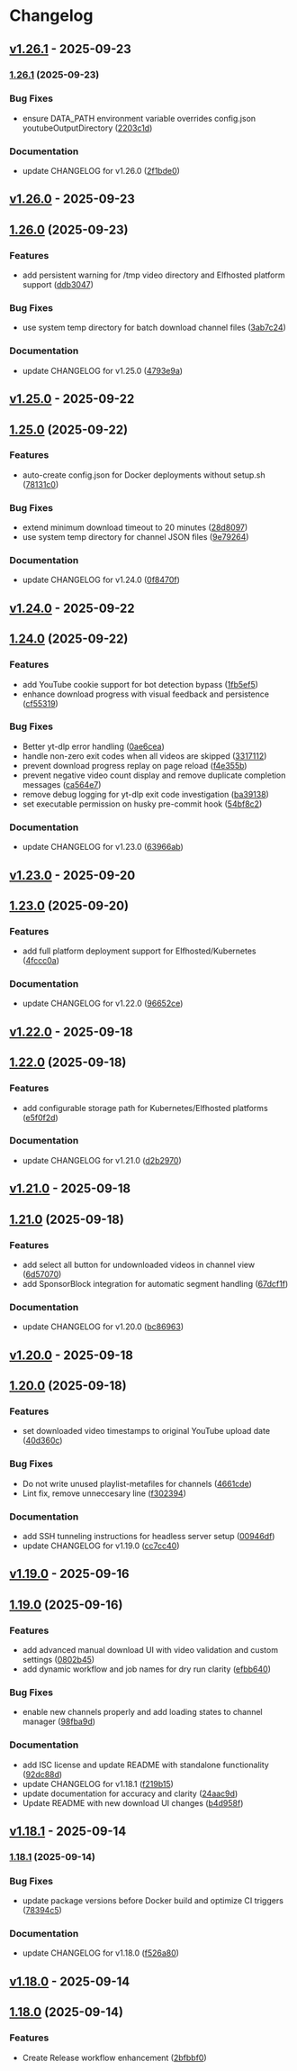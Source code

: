 # Changelog

## [v1.26.1](https://github.com/DialmasterOrg/Youtarr/releases/tag/v1.26.1) - 2025-09-23

### [1.26.1](https://github.com/DialmasterOrg/Youtarr/compare/vv1.26.0...v1.26.1) (2025-09-23)


### Bug Fixes

* ensure DATA_PATH environment variable overrides config.json youtubeOutputDirectory ([2203c1d](https://github.com/DialmasterOrg/Youtarr/commit/2203c1dead76eb6c36d76c6a250712961c68c9c7))


### Documentation

* update CHANGELOG for v1.26.0 ([2f1bde0](https://github.com/DialmasterOrg/Youtarr/commit/2f1bde0eb53eee653cfad62df967af531d2dc2a9))





## [v1.26.0](https://github.com/DialmasterOrg/Youtarr/releases/tag/v1.26.0) - 2025-09-23

## [1.26.0](https://github.com/DialmasterOrg/Youtarr/compare/vv1.25.0...v1.26.0) (2025-09-23)


### Features

* add persistent warning for /tmp video directory and Elfhosted platform support ([ddb3047](https://github.com/DialmasterOrg/Youtarr/commit/ddb30478072d824f39dc816314d75eb3577864c9))


### Bug Fixes

* use system temp directory for batch download channel files ([3ab7c24](https://github.com/DialmasterOrg/Youtarr/commit/3ab7c24a76b39b62f850c16f0433716ec6e6f040))


### Documentation

* update CHANGELOG for v1.25.0 ([4793e9a](https://github.com/DialmasterOrg/Youtarr/commit/4793e9ac8e9a22c20359f14d079ca2cdc111ecdd))





## [v1.25.0](https://github.com/DialmasterOrg/Youtarr/releases/tag/v1.25.0) - 2025-09-22

## [1.25.0](https://github.com/DialmasterOrg/Youtarr/compare/vv1.24.0...v1.25.0) (2025-09-22)


### Features

* auto-create config.json for Docker deployments without setup.sh ([78131c0](https://github.com/DialmasterOrg/Youtarr/commit/78131c007b982eafe1bf9c50265043e86c7764c8))


### Bug Fixes

* extend minimum download timeout to 20 minutes ([28d8097](https://github.com/DialmasterOrg/Youtarr/commit/28d8097b1dca86da2dc8a00a4f9165124644d049))
* use system temp directory for channel JSON files ([9e79264](https://github.com/DialmasterOrg/Youtarr/commit/9e7926434225c3d1359e1f1e5195f1b13d96ce70))


### Documentation

* update CHANGELOG for v1.24.0 ([0f8470f](https://github.com/DialmasterOrg/Youtarr/commit/0f8470fe92becbf579c6b3f10415c2f155e4b8c3))





## [v1.24.0](https://github.com/DialmasterOrg/Youtarr/releases/tag/v1.24.0) - 2025-09-22

## [1.24.0](https://github.com/DialmasterOrg/Youtarr/compare/vv1.23.0...v1.24.0) (2025-09-22)


### Features

* add YouTube cookie support for bot detection bypass ([1fb5ef5](https://github.com/DialmasterOrg/Youtarr/commit/1fb5ef547cc96cafa9e6f844d65285597e32b09a))
* enhance download progress with visual feedback and persistence ([cf55319](https://github.com/DialmasterOrg/Youtarr/commit/cf5531911088da27e907082d2eb4ee20645b05cb))


### Bug Fixes

* Better yt-dlp error handling ([0ae6cea](https://github.com/DialmasterOrg/Youtarr/commit/0ae6ceaaddc54660ec9690315c1e5fd1185daf47))
* handle non-zero exit codes when all videos are skipped ([3317112](https://github.com/DialmasterOrg/Youtarr/commit/3317112cedcd98d1693622d661488b477aa1aa1c))
* prevent download progress replay on page reload ([f4e355b](https://github.com/DialmasterOrg/Youtarr/commit/f4e355b928bd59fbbad9cf76bd48d31fe65b9814))
* prevent negative video count display and remove duplicate completion messages ([ca564e7](https://github.com/DialmasterOrg/Youtarr/commit/ca564e728c256c1b2590896f569f5896fc95e019))
* remove debug logging for yt-dlp exit code investigation ([ba39138](https://github.com/DialmasterOrg/Youtarr/commit/ba3913846d8de7098b5b49825039e3be26dee47a))
* set executable permission on husky pre-commit hook ([54bf8c2](https://github.com/DialmasterOrg/Youtarr/commit/54bf8c285019683ab492a304d104408e0febc1fa))


### Documentation

* update CHANGELOG for v1.23.0 ([63966ab](https://github.com/DialmasterOrg/Youtarr/commit/63966ab22f6e8773430a69fd87e63b836e3269fd))





## [v1.23.0](https://github.com/DialmasterOrg/Youtarr/releases/tag/v1.23.0) - 2025-09-20

## [1.23.0](https://github.com/DialmasterOrg/Youtarr/compare/vv1.22.0...v1.23.0) (2025-09-20)


### Features

* add full platform deployment support for Elfhosted/Kubernetes ([4fccc0a](https://github.com/DialmasterOrg/Youtarr/commit/4fccc0afad1bff33e2b5f5341048c0f4623d0d82))


### Documentation

* update CHANGELOG for v1.22.0 ([96652ce](https://github.com/DialmasterOrg/Youtarr/commit/96652ce73f58283430c7232f8ffbc0e973007107))





## [v1.22.0](https://github.com/DialmasterOrg/Youtarr/releases/tag/v1.22.0) - 2025-09-18

## [1.22.0](https://github.com/DialmasterOrg/Youtarr/compare/vv1.21.0...v1.22.0) (2025-09-18)


### Features

* add configurable storage path for Kubernetes/Elfhosted platforms ([e5f0f2d](https://github.com/DialmasterOrg/Youtarr/commit/e5f0f2dd74626dcf0a3768a7cbabd3ce41c629e4))


### Documentation

* update CHANGELOG for v1.21.0 ([d2b2970](https://github.com/DialmasterOrg/Youtarr/commit/d2b2970b212ab1c4df367e9e4492ad8b6ec3982c))





## [v1.21.0](https://github.com/DialmasterOrg/Youtarr/releases/tag/v1.21.0) - 2025-09-18

## [1.21.0](https://github.com/DialmasterOrg/Youtarr/compare/vv1.20.0...v1.21.0) (2025-09-18)


### Features

* add select all button for undownloaded videos in channel view ([6d57070](https://github.com/DialmasterOrg/Youtarr/commit/6d57070f85029e7254bc2ba27dc6dbba8ddf20be))
* add SponsorBlock integration for automatic segment handling ([67dcf1f](https://github.com/DialmasterOrg/Youtarr/commit/67dcf1f5b17c84cc6b04b5b404ffbabcbdf9a4ab))


### Documentation

* update CHANGELOG for v1.20.0 ([bc86963](https://github.com/DialmasterOrg/Youtarr/commit/bc869638948c7ecdf5c3754badf96eb9a1961076))





## [v1.20.0](https://github.com/DialmasterOrg/Youtarr/releases/tag/v1.20.0) - 2025-09-18

## [1.20.0](https://github.com/DialmasterOrg/Youtarr/compare/vv1.19.0...v1.20.0) (2025-09-18)


### Features

* set downloaded video timestamps to original YouTube upload date ([40d360c](https://github.com/DialmasterOrg/Youtarr/commit/40d360c491bd17321984d4a34f4cea6109d6f05b))


### Bug Fixes

* Do not write unused playlist-metafiles for channels ([4661cde](https://github.com/DialmasterOrg/Youtarr/commit/4661cde1bb10351316ad59abe1d5b23a7e182fd9))
* Lint fix, remove unneccesary line ([f302394](https://github.com/DialmasterOrg/Youtarr/commit/f3023947c48e28fa7e34213ec33936f5e56110dd))


### Documentation

* add SSH tunneling instructions for headless server setup ([00946df](https://github.com/DialmasterOrg/Youtarr/commit/00946dfa5c0607adf050293fb78dcda9055b2925))
* update CHANGELOG for v1.19.0 ([cc7cc40](https://github.com/DialmasterOrg/Youtarr/commit/cc7cc405993e1c4c6830893a125b18764b72b2a1))





## [v1.19.0](https://github.com/DialmasterOrg/Youtarr/releases/tag/v1.19.0) - 2025-09-16

## [1.19.0](https://github.com/DialmasterOrg/Youtarr/compare/vv1.18.1...v1.19.0) (2025-09-16)


### Features

* add advanced manual download UI with video validation and custom settings ([0802b45](https://github.com/DialmasterOrg/Youtarr/commit/0802b45e86426f4a068c88642cd3f4dd5942dbd5))
* add dynamic workflow and job names for dry run clarity ([efbb640](https://github.com/DialmasterOrg/Youtarr/commit/efbb640237d894b86103a4966883881e5133c3c9))


### Bug Fixes

* enable new channels properly and add loading states to channel manager ([98fba9d](https://github.com/DialmasterOrg/Youtarr/commit/98fba9d5b83ce54a05589e94c2e7ba71c67da5a2))


### Documentation

* add ISC license and update README with standalone functionality ([92dc88d](https://github.com/DialmasterOrg/Youtarr/commit/92dc88d8944d1f7ceafa4dcd535858fc31b9d24d))
* update CHANGELOG for v1.18.1 ([f219b15](https://github.com/DialmasterOrg/Youtarr/commit/f219b15796a10c6acec79fe75304698dc949de2e))
* update documentation for accuracy and clarity ([24aac9d](https://github.com/DialmasterOrg/Youtarr/commit/24aac9d7b076ffdbab39dd9370dea93488304712))
* Update README with new download UI changes ([b4d958f](https://github.com/DialmasterOrg/Youtarr/commit/b4d958f114329b57f2e0b4dc00497703f489b79d))





## [v1.18.1](https://github.com/DialmasterOrg/Youtarr/releases/tag/v1.18.1) - 2025-09-14

### [1.18.1](https://github.com/DialmasterOrg/Youtarr/compare/vv1.18.0...v1.18.1) (2025-09-14)


### Bug Fixes

* update package versions before Docker build and optimize CI triggers ([78394c5](https://github.com/DialmasterOrg/Youtarr/commit/78394c5dc9b0ed2ec34c9bbe0f06235b3a393760))


### Documentation

* update CHANGELOG for v1.18.0 ([f526a80](https://github.com/DialmasterOrg/Youtarr/commit/f526a80e07675506d29e69b14cea6e7810337517))





## [v1.18.0](https://github.com/DialmasterOrg/Youtarr/releases/tag/v1.18.0) - 2025-09-14

## [1.18.0](https://github.com/DialmasterOrg/Youtarr/compare/v1.17.31...v1.18.0) (2025-09-14)


### Features

* Create Release workflow enhancement ([2bfbbf0](https://github.com/DialmasterOrg/Youtarr/commit/2bfbbf07df623abc4b3c8783161b4511ebea7a2a))




 
           
